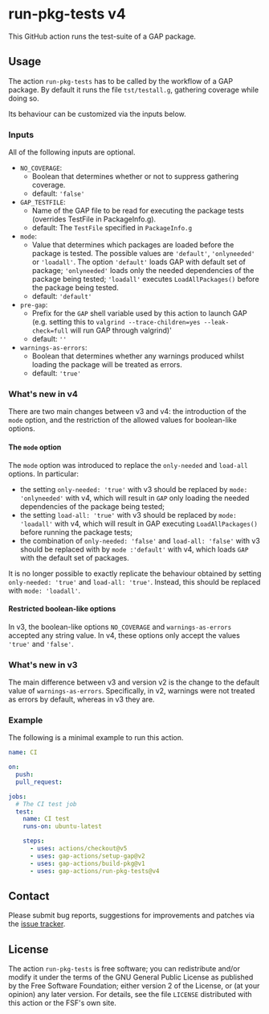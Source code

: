 # run-pkg-tests v4

This GitHub action runs the test-suite of a GAP package.

## Usage

The action `run-pkg-tests` has to be called by the workflow of a GAP
package.
By default it runs the file `tst/testall.g`, gathering coverage while doing so.

Its behaviour can be customized via the inputs below.

### Inputs

All of the following inputs are optional.

- `NO_COVERAGE`:
  - Boolean that determines whether or not to suppress gathering coverage.
  - default: `'false'`
- `GAP_TESTFILE`:
  - Name of the GAP file to be read for executing the package tests (overrides TestFile in PackageInfo.g).
  - default: The `TestFile` specified in `PackageInfo.g`
- `mode`:
  - Value that determines which packages are loaded before the package is tested. The possible values
    are `'default'`, `'onlyneeded'` or `'loadall'`. The option `'default'` loads GAP with default
    set of package; `'onlyneeded'` loads only the needed dependencies of the package being tested;
    `'loadall'` executes `LoadAllPackages()` before the package being tested.
  - default: `'default'`
- `pre-gap`:
  - Prefix for the `GAP` shell variable used by this action to launch GAP (e.g.
    setting this to `valgrind --trace-children=yes --leak-check=full` will run
    GAP through valgrind)'
  - default: `''`
- `warnings-as-errors`:
  - Boolean that determines whether any warnings produced whilst loading the package will be treated as errors.
  - default: `'true'`

### What's new in v4

There are two main changes between v3 and v4: the introduction of the `mode`
option, and the restriction of the allowed values for boolean-like options.

#### The `mode` option

The `mode` option was introduced to replace the `only-needed` and `load-all`
options. In particular:

- the setting `only-needed: 'true'` with v3 should be replaced by
  `mode: 'onlyneeded'` with v4, which will result in `GAP` only loading the
  needed dependencies of the package being tested;
- the setting `load-all: 'true'` with v3 should be replaced by `mode: 'loadall'`
  with v4, which will result in GAP executing `LoadAllPackages()` before running
  the package tests;
- the combination of `only-needed: 'false'` and `load-all: 'false'` with v3
  should be replaced with by `mode :'default'` with v4, which loads `GAP` with
  the default set of packages.

It is no longer possible to exactly replicate the behaviour obtained by setting
`only-needed: 'true'` and `load-all: 'true'`. Instead, this should be replaced
with `mode: 'loadall'`.

#### Restricted boolean-like options

In v3, the boolean-like options `NO_COVERAGE` and `warnings-as-errors` accepted
any string value. In v4, these options only accept the values `'true'` and
`'false'`.

### What's new in v3

The main difference between v3 and version v2 is the change to the default
value of `warnings-as-errors`. Specifically, in v2, warnings were not treated as
errors by default, whereas in v3 they are.

### Example

The following is a minimal example to run this action.

```yaml
name: CI

on:
  push:
  pull_request:

jobs:
  # The CI test job
  test:
    name: CI test
    runs-on: ubuntu-latest

    steps:
      - uses: actions/checkout@v5
      - uses: gap-actions/setup-gap@v2
      - uses: gap-actions/build-pkg@v1
      - uses: gap-actions/run-pkg-tests@v4
```

## Contact

Please submit bug reports, suggestions for improvements and patches via
the [issue tracker](https://github.com/gap-actions/run-pkg-tests/issues).

## License

The action `run-pkg-tests` is free software; you can redistribute
and/or modify it under the terms of the GNU General Public License as published
by the Free Software Foundation; either version 2 of the License, or (at your
opinion) any later version. For details, see the file `LICENSE` distributed
with this action or the FSF's own site.
